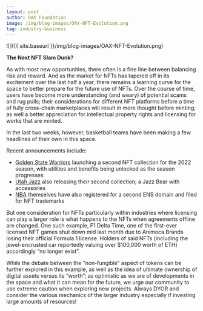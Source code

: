 ```yaml
---
layout: post
author: OAX Foundation
image: /img/blog-images/OAX-NFT-Evolution.png
tag: industry-business
---
```


![]({{ site.baseurl }}/img/blog-images/OAX-NFT-Evolution.png)

<b>The Next NFT Slam Dunk?</b>

As with most new opportunities, there often is a fine line between balancing risk and reward. And as the market for NFTs has tapered off in its excitement over the last half a year, there remains a learning curve for the space to better prepare for the future use of NFTs. Over the course of time, users have become more understanding (and weary) of potential scams and rug pulls; their considerations for different NFT platforms before a time of fully cross-chain marketplaces will result in more thought before minting; as well a better appreciation for intellectual property rights and licensing for works that are minted.

In the last two weeks, however, basketball teams have been making a few headlines of their own in this space.

Recent announcements include:
- <a href="https://www.nba.com/warriors/news/warriors-ftx-2022-playoff-nft-collection-20220412">Golden State Warriors</a> launching a second NFT collection for the 2022 season, with utilities and benefits being unlocked as the season progresses 
- <a href="https://www.nba.com/jazz/news/utah-jazz-drop-nft-jazzxr-cub-club">Utah Jazz</a> also releasing their second collection; a Jazz Bear with accessories
- <a href="https://www.coindesk.com/business/2022/04/11/nbas-crypto-chief-registers-second-eth-domain-as-league-files-for-4-nft-trademarks/">NBA</a> themselves have also registered for a second ENS domain and filed for NFT trademarks 

But one consideration for NFTs particularly within industries where licensing can play a larger role is what happens to the NFTs when agreements offline are changed. One such example, F1 Delta Time, one of the first-ever licensed NFT games shut down mid last month due to Animoca Brands losing their official Formula 1 license. Holders of said NFTs (including the jewel-encrusted car reportedly valuing over $100,000 worth of ETH) accordingly “no longer exist”. 

While the debate between the “non-fungible” aspect of tokens can be further explored in this example, as well as the idea of ultimate ownership of digital assets versus its “worth”; as optimistic as we are of developments in the space and what it can mean for the future, we urge our community to use extreme caution when exploring new projects. Always DYOR and consider the various mechanics of the larger industry especially if investing large amounts of resources! 

